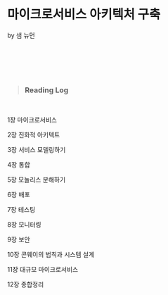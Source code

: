 # 마이크로서비스 아키텍처 구축
by 샘 뉴먼

<br/>
<br/>
<br/>
<br/>

> ### Reading Log 

<br>

1장 마이크로서비스

2장 진화적 아키텍트

3장 서비스 모델링하기

4장 통합

5장 모놀리스 분해하기

6장 배포

7장 테스팅

8장 모니터링

9장 보안

10장 콘웨이의 법칙과 시스템 설계

11장 대규모 마이크로서비스

12장 종합정리

<br/>
